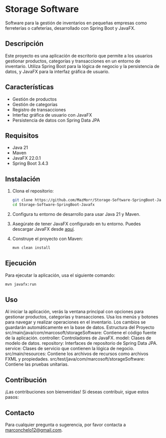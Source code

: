# Storage Software

Software para la gestión de inventarios en pequeñas empresas como ferreterías o cafeterías, desarrollado con Spring Boot y JavaFX.

## Descripción

Este proyecto es una aplicación de escritorio que permite a los usuarios gestionar productos, categorías y transacciones en un entorno de inventario. Utiliza Spring Boot para la lógica de negocio y la persistencia de datos, y JavaFX para la interfaz gráfica de usuario.

## Características

- Gestión de productos
- Gestión de categorías
- Registro de transacciones
- Interfaz gráfica de usuario con JavaFX
- Persistencia de datos con Spring Data JPA

## Requisitos

- Java 21
- Maven
- JavaFX 22.0.1
- Spring Boot 3.4.3

## Instalación

1. Clona el repositorio:

    ```bash
    git clone https://github.com/MazMorr/Storage-Software-SpringBoot-Javafx.git
    cd Storage-Software-SpringBoot-Javafx
    ```

2. Configura tu entorno de desarrollo para usar Java 21 y Maven.

3. Asegúrate de tener JavaFX configurado en tu entorno. Puedes descargar JavaFX desde [aquí](https://gluonhq.com/products/javafx/).

4. Construye el proyecto con Maven:

    ```bash
    mvn clean install
    ```

## Ejecución

Para ejecutar la aplicación, usa el siguiente comando:

```bash
mvn javafx:run
```
## Uso
Al iniciar la aplicación, verás la ventana principal con opciones para gestionar productos, categorías y transacciones.
Usa los menús y botones para navegar y realizar operaciones en el inventario.
Los cambios se guardarán automáticamente en la base de datos.
Estructura del Proyecto
src/main/java/com/marcosoft/storageSoftware: Contiene el código fuente de la aplicación.
controller: Controladores de JavaFX.
model: Clases de modelo de datos.
repository: Interfaces de repositorio de Spring Data JPA.
service: Clases de servicio que contienen la lógica de negocio.
src/main/resources: Contiene los archivos de recursos como archivos FXML y propiedades.
src/test/java/com/marcosoft/storageSoftware: Contiene las pruebas unitarias.

## Contribución
¡Las contribuciones son bienvenidas! Si deseas contribuir, sigue estos pasos:

## Contacto
Para cualquier pregunta o sugerencia, por favor contacta a marconchelo12@gmail.com.

